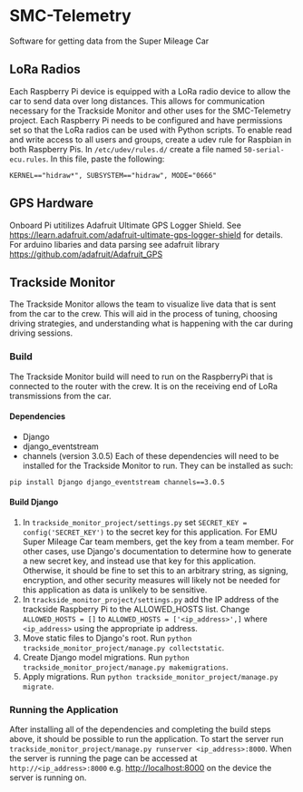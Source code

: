 # SMC-Telemetry
Software for getting data from the Super Mileage Car
## LoRa Radios
Each Raspberry Pi device is equipped with a LoRa radio device to allow the car to send data over long distances. This allows for communication necessary for the Trackside Monitor and other uses for the SMC-Telemetry project. Each Raspberry Pi needs to be configured and have permissions set so that the LoRa radios can be used with Python scripts. To enable read and write access to all users and groups, create a udev rule for Raspbian in both Raspberry Pis. In ```/etc/udev/rules.d/``` create a file named ```50-serial-ecu.rules```. In this file, paste the following:
```
KERNEL=="hidraw*", SUBSYSTEM=="hidraw", MODE="0666"
```
## GPS Hardware
Onboard Pi utitilizes Adafruit Ultimate GPS Logger Shield. See https://learn.adafruit.com/adafruit-ultimate-gps-logger-shield for details. For arduino libaries and data parsing see adafruit library https://github.com/adafruit/Adafruit_GPS
## Trackside Monitor
The Trackside Monitor allows the team to visualize live data that is sent from the car to the crew. This will aid in the process of tuning, choosing driving strategies, and understanding what is happening with the car during driving sessions.
### Build
The Trackside Monitor build will need to run on the RaspberryPi that is connected to the router with the crew. It is on the receiving end of LoRa transmissions from the car.
#### Dependencies
* Django
* django_eventstream
* channels (version 3.0.5)
Each of these dependencies will need to be installed for the Trackside Monitor to run. They can be installed as such:
```
pip install Django django_eventstream channels==3.0.5
```
#### Build Django
1. In ```trackside_monitor_project/settings.py``` set ```SECRET_KEY = config('SECRET_KEY')``` to the secret key for this application. For EMU Super Mileage Car team members, get the key from a team member. For other cases, use Django's documentation to determine how to generate a new secret key, and instead use that key for this application. Otherwise, it should be fine to set this to an arbitrary string, as signing, encryption, and other security measures will likely not be needed for this application as data is unlikely to be sensitive.
2. In ```trackside_monitor_project/settings.py``` add the IP address of the trackside Raspberry Pi to the ALLOWED_HOSTS list. Change ```ALLOWED_HOSTS = []``` to ```ALLOWED_HOSTS = ['<ip_address>',]``` where ```<ip_address>``` using the appropriate ip address.
3. Move static files to Django's root. Run ```python trackside_monitor_project/manage.py collectstatic```.
4. Create Django model migrations. Run ```python trackside_monitor_project/manage.py makemigrations```.
5. Apply migrations. Run ```python trackside_monitor_project/manage.py migrate```.
### Running the Application
After installing all of the dependencies and completing the build steps above, it should be possible to run the application. To start the server run ```trackside_monitor_project/manage.py runserver <ip_address>:8000```. When the server is running the page can be accessed at ```http://<ip_address>:8000``` e.g. [http://localhost:8000](http://localhost:8000) on the device the server is running on.
